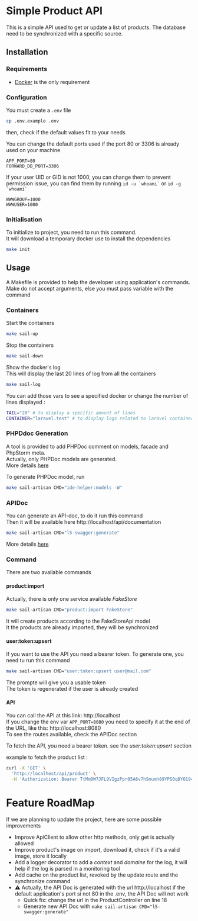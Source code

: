 # Simple Product API

This is a simple API used to get or update a list of products. 
The database need to be synchronized with a specific source.


## Installation
### Requirements

- [Docker](https://www.docker.com/) is the only requirement


### Configuration

You must create a `.env` file
```bash
cp .env.example .env
```

then, check if the default values fit to your needs

You can change the default ports used if the port 80 or 3306 is already used on your machine
```env
APP_PORT=80
FORWARD_DB_PORT=3306
```

If your user UID or GID is not 1000, you can change them to prevent permission issue,
you can find them by running `` id -u `whoami` `` or `` id -g `whoami` ``
```env
WWWGROUP=1000
WWWUSER=1000
```

### Initialisation

To initialize to project, you need to run this command.  
It will download a temporary docker use to install the dependencies
```bash
make init
```

## Usage

A Makefile is provided to help the developer using application's commands.  
Make do not accept arguments, else you must pass variable with the command

### Containers

Start the containers
```bash
make sail-up
```

Stop the containers
```bash
make sail-down
```

Show the docker's log  
This will display the last 20 lines of log from all the containers
```bash
make sail-log
```

You can add those vars to see a specified docker or change the number of lines displayed :
```bash
TAIL="20" # to display a specific amount of lines
CONTAINER="laravel.test" # to display logs related to laravel container
```

### PHPDdoc Generation

A tool is provided to add PHPDoc comment on models, facade and PhpStorm meta.  
Actually, only PHPDoc models are generated.  
More details [here](https://github.com/barryvdh/laravel-ide-helper)

To generate PHPDoc model, run
```bash
make sail-artisan CMD="ide-helper:models -W"
```


### APIDoc

You can generate an API-doc, to do it run this command  
Then it will be available here http://localhost/api/documentation
```bash
make sail-artisan CMD="l5-swagger:generate"
```
More details [here](https://github.com/DarkaOnLine/L5-Swagger)


### Command

There are two available commands


#### product:import

Actually, there is only one service available _FakeStore_
```bash
make sail-artisan CMD="product:import FakeStore"
```
It will create products according to the FakeStoreApi model  
It the products are already imported, they will be synchronized  


#### user:token:upsert

If you want to use the API you need a bearer token. To generate one, you need tu run this command

```bash
make sail-artisan CMD="user:token:upsert user@mail.com"
```
The prompte will give you a usable token  
The token is regenerated if the user is already created


#### API

You can call the API at this link: http://localhost  
If you change the env var `APP_PORT=8080` you need to specify it at the end of the URL, like this: http://localhost:8080  
To see the routes available, check the APIDoc section

To fetch the API, you need a bearer token. see the _user:token:upsert_ section

example to fetch the product list : 

```bash
curl -X 'GET' \
  'http://localhost/api/product' \
  -H 'Authorization: Bearer TtMm0W7JFL9VIgzPpr05A6v7hSmumh89YPS0q8YO1944cb2d'
```

# Feature RoadMap

If we are planning to update the project, here are some possible improvements

- Improve ApiClient to allow other http methods, only get is actually allowed
- Improve product's image on import, download it, check if it's a valid image, store it locally
- Add a logger decorator to add a _context_ and _domaine_ for the log, it will help if the log is parsed in a monitoring tool
- Add cache on the product list, revoked by the update route and the synchronize command
- :warning: Actually, the API Doc is generated with the url http://localhost if the default application's port si not 80 in the .env, the API Doc will not work
  - Quick fix: change the url in the ProductController on line 18
  - Generate new API Doc with `make sail-artisan CMD="l5-swagger:generate"`

